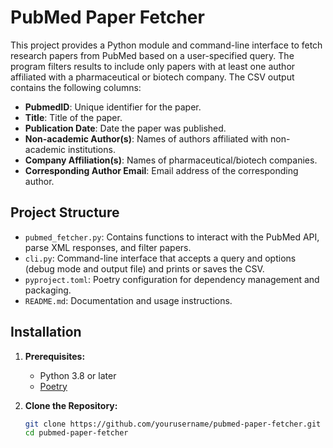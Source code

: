 # PubMed Paper Fetcher

This project provides a Python module and command-line interface to fetch research papers from PubMed based on a user-specified query. The program filters results to include only papers with at least one author affiliated with a pharmaceutical or biotech company. The CSV output contains the following columns:

- **PubmedID**: Unique identifier for the paper.
- **Title**: Title of the paper.
- **Publication Date**: Date the paper was published.
- **Non-academic Author(s)**: Names of authors affiliated with non-academic institutions.
- **Company Affiliation(s)**: Names of pharmaceutical/biotech companies.
- **Corresponding Author Email**: Email address of the corresponding author.

## Project Structure

- `pubmed_fetcher.py`: Contains functions to interact with the PubMed API, parse XML responses, and filter papers.
- `cli.py`: Command-line interface that accepts a query and options (debug mode and output file) and prints or saves the CSV.
- `pyproject.toml`: Poetry configuration for dependency management and packaging.
- `README.md`: Documentation and usage instructions.

## Installation

1. **Prerequisites:**  
   - Python 3.8 or later  
   - [Poetry](https://python-poetry.org/docs/#installation)

2. **Clone the Repository:**

   ```bash
   git clone https://github.com/yourusername/pubmed-paper-fetcher.git
   cd pubmed-paper-fetcher
